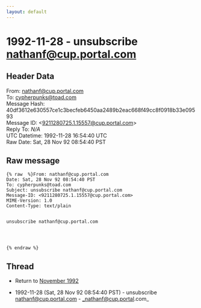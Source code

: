 ```yaml
---
layout: default
---
```


# 1992-11-28 - unsubscribe nathanf@cup.portal.com

## Header Data

From: nathanf@cup.portal.com<br>
To: cypherpunks@toad.com<br>
Message Hash: 40df3612e630557ce1c3becfeb6450aa2489b2eac668f49cc8f0918b33e09593<br>
Message ID: \<9211280725.1.15557@cup.portal.com\><br>
Reply To: _N/A_<br>
UTC Datetime: 1992-11-28 16:54:40 UTC<br>
Raw Date: Sat, 28 Nov 92 08:54:40 PST<br>

## Raw message

```
{% raw  %}From: nathanf@cup.portal.com
Date: Sat, 28 Nov 92 08:54:40 PST
To: cypherpunks@toad.com
Subject: unsubscribe nathanf@cup.portal.com
Message-ID: <9211280725.1.15557@cup.portal.com>
MIME-Version: 1.0
Content-Type: text/plain


unsubscribe nathanf@cup.portal.com




{% endraw %}
```

## Thread

+ Return to [November 1992](/archive/1992/11)

+ 1992-11-28 (Sat, 28 Nov 92 08:54:40 PST) - unsubscribe nathanf@cup.portal.com - _nathanf@cup.portal.com_

